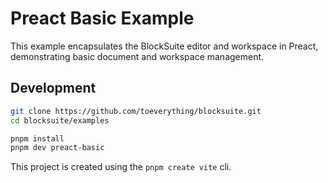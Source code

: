 # Preact Basic Example

This example encapsulates the BlockSuite editor and workspace in Preact, demonstrating basic document and workspace management.

## Development

```sh
git clone https://github.com/toeverything/blocksuite.git
cd blocksuite/examples

pnpm install
pnpm dev preact-basic
```

This project is created using the `pnpm create vite` cli.
